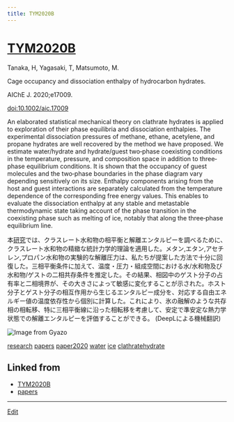 ```yaml
---
title: TYM2020B
---
```

# [TYM2020B](/TYM2020B)

Tanaka, H, Yagasaki, T, Matsumoto, M. 

Cage occupancy and dissociation enthalpy of hydrocarbon hydrates.

AIChE J. 2020;e17009. 

[doi:10.1002/aic.17009](https://doi.org/10.1002/aic.17009)

An elaborated statistical mechanical theory on clathrate hydrates is applied to exploration of their phase equilibria and dissociation enthalpies. The experimental dissociation pressures of methane, ethane, acetylene, and propane hydrates are well recovered by the method we have proposed. We estimate water/hydrate and hydrate/guest two‐phase coexisting conditions in the temperature, pressure, and composition space in addition to three‐phase equilibrium conditions. It is shown that the occupancy of guest molecules and the two‐phase boundaries in the phase diagram vary depending sensitively on its size. Enthalpy components arising from the host and guest interactions are separately calculated from the temperature dependence of the corresponding free energy values. This enables to evaluate the dissociation enthalpy at any stable and metastable thermodynamic state taking account of the phase transition in the coexisting phase such as melting of ice, notably that along the three‐phase equilibrium line.

本[研究](/研究)では、クラスレート水和物の相平衡と解離エンタルピーを調べるために、クラスレート水和物の精緻な統計力学的理論を適用した。メタン,エタン,アセチレン,プロパン水和物の実験的な解離圧力は、私たちが提案した方法で十分に回復した。三相平衡条件に加えて、温度・圧力・組成空間における水/水和物及び水和物/ゲストの二相共存条件を推定した。その結果、相図中のゲスト分子の占有率と二相境界が、その大きさによって敏感に変化することが示された。ホスト分子とゲスト分子の相互作用から生じるエンタルピー成分を、対応する自由エネルギー値の温度依存性から個別に計算した。これにより、氷の融解のような共存相の相転移、特に三相平衡線に沿った相転移を考慮して、安定で準安定な熱力学状態での解離エンタルピーを評価することができる。
(DeepLによる機械翻訳)


![Image from Gyazo](https://i.gyazo.com/f6a338206aad083a2507f98bdfef89fe.jpg)

[research](/research)
[papers](/papers)
[paper2020](/paper2020)
[water](/water)
[ice](/ice)
[clathratehydrate](/clathratehydrate)


## Linked from

* [TYM2020B](/TYM2020B)
* [papers](/papers)


----

[Edit](https://github.com/vitroid/vitroid.github.io/edit/master/MD/TYM2020B.md)

